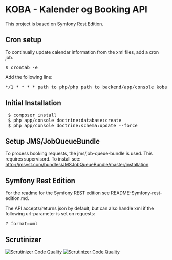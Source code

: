 # KOBA - Kalender og Booking API
This project is based on Symfony Rest Edition.

## Cron setup
To continually update calendar information from the xml files, add a cron job.
<pre>
$ crontab -e
</pre>

Add the following line:
<pre>
*/1 * * * * path_to_php/php path_to_backend/app/console koba:calendar:update
</pre>

## Initial Installation
<pre>
 $ composer install
 $ php app/console doctrine:database:create
 $ php app/console doctrine:schema:update --force
</pre>

## Setup JMS/JobQueueBundle
To process booking requests, the jms/job-queue-bundle is used. This requires supervisord.
To install see: http://jmsyst.com/bundles/JMSJobQueueBundle/master/installation

## Symfony Rest Edition
For the readme for the Symfony REST edition see README-Symfony-rest-edition.md.

The API accepts/returns json by default, but can also handle xml if the following url-parameter is set on requests:
<pre>
?_format=xml
</pre>

## Scrutinizer
[![Scrutinizer Code Quality](https://scrutinizer-ci.com/g/KOBADK/backend/badges/quality-score.png?b=development)](https://scrutinizer-ci.com/g/KOBADK/backend/?branch=development)
[![Scrutinizer Code Quality](https://scrutinizer-ci.com/g/KOBADK/backend/badges/build.png?b=development)](https://scrutinizer-ci.com/g/KOBADK/backend/?branch=development)


